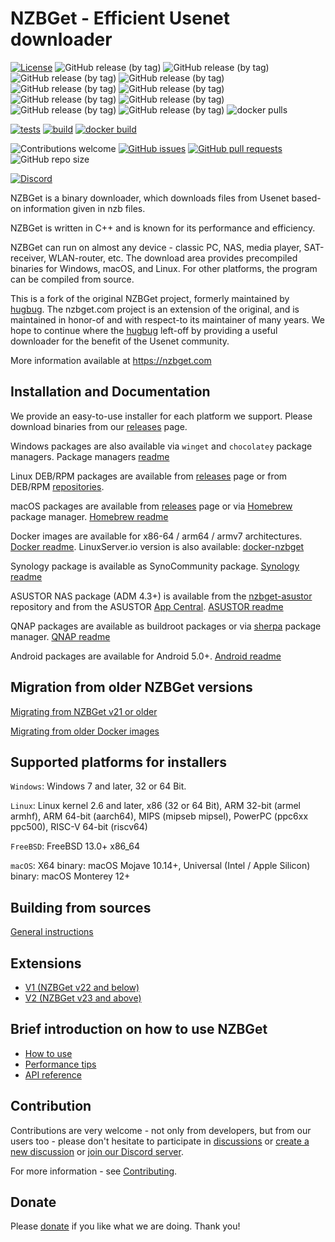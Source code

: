 # NZBGet - Efficient Usenet downloader #

[![License](https://img.shields.io/badge/license-GPL-blue.svg)](http://www.gnu.org/licenses/)
![GitHub release (by tag)](https://img.shields.io/github/downloads/nzbgetcom/nzbget/v22.0/total?label=v22.0)
![GitHub release (by tag)](https://img.shields.io/github/downloads/nzbgetcom/nzbget/v23.0/total?label=v23.0)
![GitHub release (by tag)](https://img.shields.io/github/downloads/nzbgetcom/nzbget/v24.0/total?label=v24.0)
![GitHub release (by tag)](https://img.shields.io/github/downloads/nzbgetcom/nzbget/v24.1/total?label=v24.1)
![GitHub release (by tag)](https://img.shields.io/github/downloads/nzbgetcom/nzbget/v24.2/total?label=v24.2)
![GitHub release (by tag)](https://img.shields.io/github/downloads/nzbgetcom/nzbget/v24.3/total?label=v24.3)
![GitHub release (by tag)](https://img.shields.io/github/downloads/nzbgetcom/nzbget/v24.4/total?label=v24.4)
![GitHub release (by tag)](https://img.shields.io/github/downloads/nzbgetcom/nzbget/v24.5/total?label=v24.5)
![GitHub release (by tag)](https://img.shields.io/github/downloads/nzbgetcom/nzbget/v24.6/total?label=v24.6)
![GitHub release (by tag)](https://img.shields.io/github/downloads/nzbgetcom/nzbget/v24.7/total?label=v24.7)
![docker pulls](https://img.shields.io/docker/pulls/nzbgetcom/nzbget.svg)

[![tests](https://github.com/nzbgetcom/nzbget/actions/workflows/tests.yml/badge.svg?branch=develop)](https://github.com/nzbgetcom/nzbget/actions/workflows/tests.yml)
[![build](https://github.com/nzbgetcom/nzbget/actions/workflows/build.yml/badge.svg?branch=develop)](https://github.com/nzbgetcom/nzbget/actions/workflows/build.yml)
[![docker build](https://github.com/nzbgetcom/nzbget/actions/workflows/docker.yml/badge.svg?branch=develop)](https://github.com/nzbgetcom/nzbget/actions/workflows/docker.yml)


![Contributions welcome](https://img.shields.io/badge/contributions-welcome-blue.svg)
[![GitHub issues](https://img.shields.io/github/issues/nzbgetcom/nzbget)](https://github.com/nzbgetcom/nzbget/issues)
[![GitHub pull requests](https://img.shields.io/github/issues-pr/nzbgetcom/nzbget)](https://github.com/nzbgetcom/nzbget/pulls)
![GitHub repo size](https://img.shields.io/github/repo-size/nzbgetcom/nzbget)


[![Discord](https://img.shields.io/badge/Discord-%235865F2.svg?&logo=discord&logoColor=white)](https://discord.gg/mV9Vn9sM7C)


NZBGet is a binary downloader, which downloads files from Usenet based-on information given in nzb files.

NZBGet is written in C++ and is known for its performance and efficiency.

NZBGet can run on almost any device - classic PC, NAS, media player, SAT-receiver, WLAN-router, etc. The download area provides precompiled binaries for Windows, macOS, and Linux. For other platforms, the program can be compiled from source.

This is a fork of the original NZBGet project, formerly maintained by [hugbug](https://github.com/hugbug). The nzbget.com project is an extension of the original, and is maintained in honor-of and with respect-to its maintainer of many years.  We hope to continue where the [hugbug](https://github.com/hugbug) left-off by providing a useful downloader for the benefit of the Usenet community.

More information available at https://nzbget.com

## Installation and Documentation

We provide an easy-to-use installer for each platform we support. Please download binaries from our [releases](https://github.com/nzbgetcom/nzbget/releases) page.

Windows packages are also available via `winget` and `chocolatey` package managers. Package managers [readme](windows/pkgs-info.md)

Linux DEB/RPM packages are available from [releases](https://github.com/nzbgetcom/nzbget/releases) page or from DEB/RPM [repositories](https://nzbgetcom.github.io).

macOS packages are available from [releases](https://github.com/nzbgetcom/nzbget/releases) page or via [Homebrew](https://brew.sh) package manager. [Homebrew readme](osx/brew-info.md)

Docker images are available for x86-64 / arm64 / armv7 architectures. [Docker readme](docker/README.md). LinuxServer.io version is also available: [docker-nzbget](https://github.com/linuxserver/docker-nzbget)

Synology package is available as SynoCommunity package. [Synology readme](docs/SYNOLOGY.md)

ASUSTOR NAS package (ADM 4.3+) is available from the [nzbget-asustor](https://github.com/nzbgetcom/nzbget-asustor) repository and from the ASUSTOR [App Central](https://www.asustor.com/app_central/app_detail?id=1671&type=). [ASUSTOR readme](https://github.com/nzbgetcom/nzbget-asustor/blob/main/README.md)

QNAP packages are available as buildroot packages or via [sherpa](https://github.com/OneCDOnly/sherpa) package manager. [QNAP readme](qnap/README.md)

Android packages are available for Android 5.0+. [Android readme](docs/ANDROID.md)

## Migration from older NZBGet versions

[Migrating from NZBGet v21 or older](https://github.com/nzbgetcom/nzbget/discussions/100#discussioncomment-8080102)

[Migrating from older Docker images](https://github.com/nzbgetcom/nzbget/issues/84#issuecomment-1884846500)

## Supported platforms for installers

`Windows`: Windows 7 and later, 32 or 64 Bit.

`Linux`: Linux kernel 2.6 and later, x86 (32 or 64 Bit), ARM 32-bit (armel armhf), ARM 64-bit (aarch64), MIPS (mipseb mipsel), PowerPC (ppc6xx ppc500), RISC-V 64-bit (riscv64)

`FreeBSD`: FreeBSD 13.0+ x86_64

`macOS`: X64 binary: macOS Mojave 10.14+, Universal (Intel / Apple Silicon) binary: macOS Monterey 12+

## Building from sources

[General instructions](INSTALLATION.md)

## Extensions
 - [V1 (NZBGet v22 and below)](docs/extensions/EXTENSIONS_LEGACY.md)
 - [V2 (NZBGet v23 and above)](docs/extensions/EXTENSIONS.md)

## Brief introduction on how to use NZBGet
 - [How to use](docs/HOW_TO_USE.md)
 - [Performance tips](docs/PERFORMANCE.md)
 - [API reference](docs/api/API.md)

## Contribution

Contributions are very welcome - not only from developers, but from our users too - please don't hesitate to participate in [discussions](https://github.com/nzbgetcom/nzbget/discussions) or [create a new discussion](https://github.com/nzbgetcom/nzbget/discussions/new/choose) or [join our Discord server](https://discord.gg/mV9Vn9sM7C).

For more information - see [Contributing](docs/CONTRIBUTING.md).

## Donate

Please [donate](https://nzbget.com/donate/) if you like what we are doing. Thank you!

